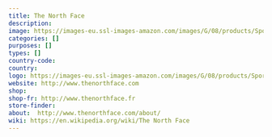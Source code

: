 ```yaml
---
title: The North Face
description:
image: https://images-eu.ssl-images-amazon.com/images/G/08/products/Sports/Logos/2015-11Relaunch/Logo_0011_TNF
categories: []
purposes: []
types: []
country-code:
country:
logo: https://images-eu.ssl-images-amazon.com/images/G/08/products/Sports/Logos/2015-11Relaunch/Logo_0011_TNF
website: http://www.thenorthface.com
shop:
shop-fr: http://www.thenorthface.fr
store-finder:
about:  http://www.thenorthface.com/about/
wiki: https://en.wikipedia.org/wiki/The North Face
---
```

